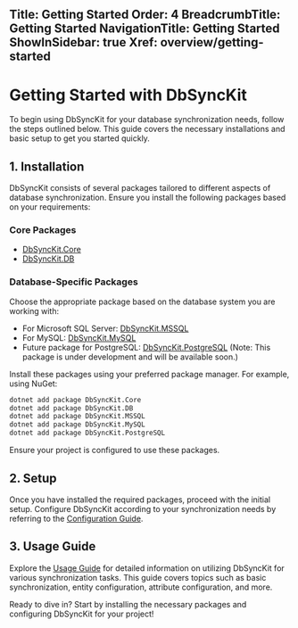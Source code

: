 ﻿﻿Title: Getting Started
Order: 4
BreadcrumbTitle: Getting Started
NavigationTitle: Getting Started
ShowInSidebar: true
Xref: overview/getting-started
---

# Getting Started with DbSyncKit

To begin using DbSyncKit for your database synchronization needs, follow the steps outlined below. This guide covers the necessary installations and basic setup to get you started quickly.

## 1. Installation

DbSyncKit consists of several packages tailored to different aspects of database synchronization. Ensure you install the following packages based on your requirements:

### Core Packages

- [DbSyncKit.Core](xref:packages/dbsynckit.core)
- [DbSyncKit.DB](xref:packages/dbsynckit.db)

### Database-Specific Packages

Choose the appropriate package based on the database system you are working with:

- For Microsoft SQL Server: [DbSyncKit.MSSQL](xref:packages/dbsynckit.mssql)
- For MySQL: [DbSyncKit.MySQL](xref:packages/dbsynckit.mysql)
- Future package for PostgreSQL: [DbSyncKit.PostgreSQL](xref:packages/dbsynckit.postgresql) (Note: This package is under development and will be available soon.)

Install these packages using your preferred package manager. For example, using NuGet:

```bash
dotnet add package DbSyncKit.Core
dotnet add package DbSyncKit.DB
dotnet add package DbSyncKit.MSSQL
dotnet add package DbSyncKit.MySQL
dotnet add package DbSyncKit.PostgreSQL
```

Ensure your project is configured to use these packages.

## 2. Setup

Once you have installed the required packages, proceed with the initial setup. Configure DbSyncKit according to your synchronization needs by referring to the [Configuration Guide](xref:configuration).

## 3. Usage Guide

Explore the [Usage Guide](xref:usage) for detailed information on utilizing DbSyncKit for various synchronization tasks. This guide covers topics such as basic synchronization, entity configuration, attribute configuration, and more.

Ready to dive in? Start by installing the necessary packages and configuring DbSyncKit for your project!

